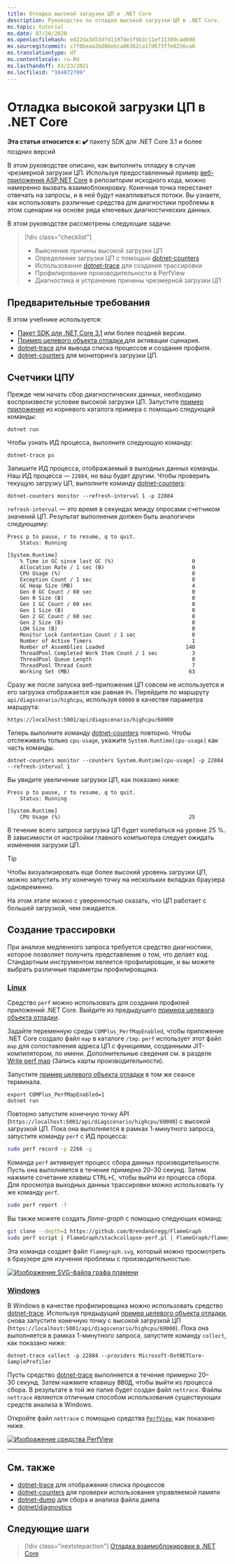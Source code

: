 ```yaml
---
title: Отладка высокой загрузки ЦП в .NET Core
description: Руководство по отладке высокой загрузки ЦП в .NET Core.
ms.topic: tutorial
ms.date: 07/20/2020
ms.openlocfilehash: ed22da3d53dfd1197de1f9b3c11ef31389cad690
ms.sourcegitcommit: c7f0beaa2bd66ebca86362ca17d673f7e8256ca6
ms.translationtype: HT
ms.contentlocale: ru-RU
ms.lasthandoff: 03/23/2021
ms.locfileid: "104872799"
---
```

# <a name="debug-high-cpu-usage-in-net-core"></a>Отладка высокой загрузки ЦП в .NET Core

**Эта статья относится к: ✔️** пакету SDK для .NET Core 3.1 и более поздних версий

В этом руководстве описано, как выполнить отладку в случае чрезмерной загрузки ЦП. Используя предоставленный пример [веб-приложения ASP.NET Core](/samples/dotnet/samples/diagnostic-scenarios) в репозитории исходного кода, можно намеренно вызвать взаимоблокировку. Конечная точка перестанет отвечать на запросы, и в ней будут накапливаться потоки. Вы узнаете, как использовать различные средства для диагностики проблемы в этом сценарии на основе ряда ключевых диагностических данных.

В этом руководстве рассмотрены следующие задачи:

> [!div class="checklist"]
>
> - Выяснение причины высокой загрузки ЦП
> - Определение загрузки ЦП с помощью [dotnet-counters](dotnet-counters.md)
> - Использование [dotnet-trace](dotnet-trace.md) для создания трассировки
> - Профилирование производительности в PerfView
> - Диагностика и устранение причины чрезмерной загрузки ЦП

## <a name="prerequisites"></a>Предварительные требования

В этом учебнике используется:

- [Пакет SDK для .NET Core 3.1](https://dotnet.microsoft.com/download/dotnet) или более поздней версии.
- [Пример целевого объекта отладки ](/samples/dotnet/samples/diagnostic-scenarios) для активации сценария.
- [dotnet-trace](dotnet-trace.md) для вывода списка процессов и создания профиля.
- [dotnet-counters](dotnet-counters.md) для мониторинга загрузки ЦП.

## <a name="cpu-counters"></a>Счетчики ЦПУ

Прежде чем начать сбор диагностических данных, необходимо воспроизвести условие высокой загрузки ЦП. Запустите [пример приложения](/samples/dotnet/samples/diagnostic-scenarios) из корневого каталога примера с помощью следующей команды:

```dotnetcli
dotnet run
```

Чтобы узнать ИД процесса, выполните следующую команду:

```dotnetcli
dotnet-trace ps
```

Запишите ИД процесса, отображаемый в выходных данных команды. Наш ИД процесса — `22884`, но ваш будет другим. Чтобы проверить текущую загрузку ЦП, выполните команду [dotnet-counters](dotnet-counters.md):

```dotnetcli
dotnet-counters monitor --refresh-interval 1 -p 22884
```

`refresh-interval` — это время в секундах между опросами счетчиком значений ЦП. Результат выполнения должен быть аналогичен следующему:

```console
Press p to pause, r to resume, q to quit.
    Status: Running

[System.Runtime]
    % Time in GC since last GC (%)                         0
    Allocation Rate / 1 sec (B)                            0
    CPU Usage (%)                                          0
    Exception Count / 1 sec                                0
    GC Heap Size (MB)                                      4
    Gen 0 GC Count / 60 sec                                0
    Gen 0 Size (B)                                         0
    Gen 1 GC Count / 60 sec                                0
    Gen 1 Size (B)                                         0
    Gen 2 GC Count / 60 sec                                0
    Gen 2 Size (B)                                         0
    LOH Size (B)                                           0
    Monitor Lock Contention Count / 1 sec                  0
    Number of Active Timers                                1
    Number of Assemblies Loaded                          140
    ThreadPool Completed Work Item Count / 1 sec           3
    ThreadPool Queue Length                                0
    ThreadPool Thread Count                                7
    Working Set (MB)                                      63
```

Сразу же после запуска веб-приложения ЦП совсем не используется и его загрузка отображается как равная `0%`. Перейдите по маршруту `api/diagscenario/highcpu`, используя `60000` в качестве параметра маршрута:

`https://localhost:5001/api/diagscenario/highcpu/60000`

Теперь выполните команду [dotnet-counters](dotnet-counters.md) повторно. Чтобы отслеживать только `cpu-usage`, укажите `System.Runtime[cpu-usage]` как часть команды.

```dotnetcli
dotnet-counters monitor --counters System.Runtime[cpu-usage] -p 22884 --refresh-interval 1
```

Вы увидите увеличение загрузки ЦП, как показано ниже:

```console
Press p to pause, r to resume, q to quit.
    Status: Running

[System.Runtime]
    CPU Usage (%)                                         25
```

В течение всего запроса загрузка ЦП будет колебаться на уровне 25 %. В зависимости от настройки главного компьютера следует ожидать изменения загрузки ЦП.

> [!TIP]
> Чтобы визуализировать еще более высокий уровень загрузки ЦП, можно запустить эту конечную точку на нескольких вкладках браузера одновременно.

На этом этапе можно с уверенностью сказать, что ЦП работает с большей загрузкой, чем ожидается.

## <a name="trace-generation"></a>Создание трассировки

При анализе медленного запроса требуется средство диагностики, которое позволяет получить представление о том, что делает код. Стандартным инструментом является профилировщик, и вы можете выбрать различные параметры профилировщика.

### <a name="linux"></a>[Linux](#tab/linux)

Средство `perf` можно использовать для создания профилей приложений .NET Core. Выйдите из предыдущего [примера целевого объекта отладки](/samples/dotnet/samples/diagnostic-scenarios).

Задайте переменную среды `COMPlus_PerfMapEnabled`, чтобы приложение .NET Core создало файл `map` в каталоге `/tmp`. `perf` использует этот файл `map` для сопоставления адреса ЦП с функциями, созданными JIT-компилятором, по имени. Дополнительные сведения см. в разделе [Write perf map](../run-time-config/debugging-profiling.md#write-perf-map) (Запись карты производительности).

Запустите [пример целевого объекта отладки](/samples/dotnet/samples/diagnostic-scenarios) в том же сеансе терминала.

```dotnetcli
export COMPlus_PerfMapEnabled=1
dotnet run
```

Повторно запустите конечную точку API (`https://localhost:5001/api/diagscenario/highcpu/60000`) с высокой загрузкой ЦП. Пока она выполняется в рамках 1-минутного запроса, запустите команду `perf` с ИД процесса:

```bash
sudo perf record -p 2266 -g
```

Команда `perf` активирует процесс сбора данных производительности. Пусть она выполняется в течение примерно 20–30 секунд. Затем нажмите сочетание клавиш <kbd>CTRL+C</kbd>, чтобы выйти из процесса сбора. Для просмотра выходных данных трассировки можно использовать ту же команду `perf`.

```bash
sudo perf report -f
```

Вы также можете создать _flame-graph_ с помощью следующих команд:

```bash
git clone --depth=1 https://github.com/BrendanGregg/FlameGraph
sudo perf script | FlameGraph/stackcollapse-perf.pl | FlameGraph/flamegraph.pl > flamegraph.svg
```

Эта команда создает файл `flamegraph.svg`, который можно просмотреть в браузере для изучения проблемы с производительностью.

[![Изображение SVG-файла графа пламени](media/flamegraph.jpg)](media/flamegraph.jpg#lightbox)

### <a name="windows"></a>[Windows](#tab/windows)

В Windows в качестве профилировщика можно использовать средство [dotnet-trace](dotnet-trace.md). Используя предыдущий [пример целевого объекта отладки](/samples/dotnet/samples/diagnostic-scenarios), снова запустите конечную точку с высокой загрузкой ЦП (`https://localhost:5001/api/diagscenario/highcpu/60000`). Пока она выполняется в рамках 1-минутного запроса, запустите команду `collect`, как показано ниже:

```dotnetcli
dotnet-trace collect -p 22884 --providers Microsoft-DotNETCore-SampleProfiler
```

Пусть средство [dotnet-trace](dotnet-trace.md) выполняется в течение примерно 20–30 секунд. Затем нажмите клавишу <kbd>ВВОД</kbd>, чтобы выйти из процесса сбора. В результате в той же папке будет создан файл `nettrace`. Файлы `nettrace` являются отличным способом использования существующих средств анализа в Windows.

Откройте файл `nettrace` с помощью средства [`PerfView`](https://github.com/microsoft/perfview/blob/master/documentation/Downloading.md), как показано ниже.

[![Изображение средства PerfView](media/perfview.jpg)](media/perfview.jpg#lightbox)

---

## <a name="see-also"></a>См. также

- [dotnet-trace](dotnet-trace.md) для отображения списка процессов
- [dotnet-counters](dotnet-counters.md) для проверки использования управляемой памяти
- [dotnet-dump](dotnet-dump.md) для сбора и анализа файла дампа
- [dotnet/diagnostics](https://github.com/dotnet/diagnostics/tree/main/documentation/tutorial)

## <a name="next-steps"></a>Следующие шаги

> [!div class="nextstepaction"]
> [Отладка взаимоблокировки в .NET Core](debug-deadlock.md)
